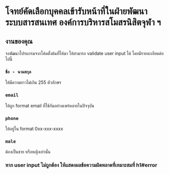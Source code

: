 # โจทย์คัดเลือกบุคคลเข้ารับหน้าที่ในฝ่ายพัฒนาระบบสารสนเทศ องค์การบริหารสโมสรนิสิตจุฬา ฯ

## งานของคุณ

จงพัฒนาโปรแกรมจากโค้ดตั้งต้นที่ให้มา ให้สามารถ validate user input ได้ โดยมีรายละเอียดต่อไปนี้

### `ชื่อ - นามสกุล`

ให้มีความยาวไม่เกิน 255 ตัวอักษร

### `email`

ให้ถูก format email ที่ใช้กันอย่างแพร่หลายในปัจจุบัน

### `phone`

ให้อยู่ใน format 0xx-xxx-xxxx

### `male`

ต้องเป็นชาย หรือหญิงเท่านั้น

### หาก user input ไม่ถูกต้อง ให้แสดงผลข้อความผิดพลาดที่เหมาะสมที่ h1#error
